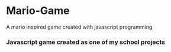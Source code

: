 # Mario-Game
A mario inspired game created with javascript programming.

### Javascript game created as one of my school projects



